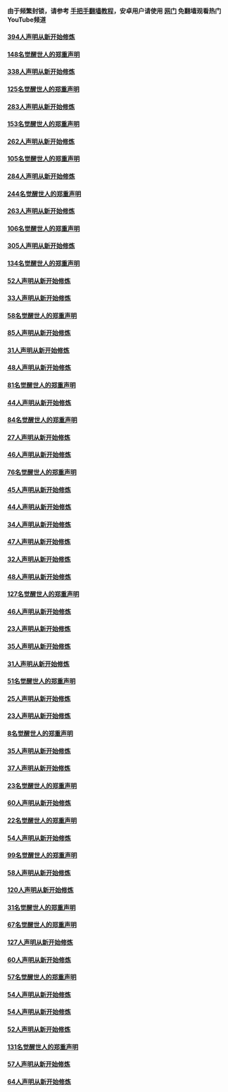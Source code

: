 #### 由于频繁封锁，请参考 [手把手翻墙教程](https://github.com/gfw-breaker/guides/wiki/)，安卓用户请使用 [网门](https://github.com/gfw-breaker/nogfw/blob/master/dl.md?t=05050500) 免翻墙观看热门YouTube频道 

#### [394人声明从新开始修炼](../pages/91/423914.md?t=05050500) 

#### [148名觉醒世人的郑重声明](../pages/91/423913.md?t=05050500) 

#### [338人声明从新开始修炼](../pages/91/423540.md?t=05050500) 

#### [125名觉醒世人的郑重声明](../pages/91/423539.md?t=05050500) 

#### [283人声明从新开始修炼](../pages/91/423296.md?t=05050500) 

#### [153名觉醒世人的郑重声明](../pages/91/423295.md?t=05050500) 

#### [262人声明从新开始修炼](../pages/91/423004.md?t=05050500) 

#### [105名觉醒世人的郑重声明](../pages/91/423003.md?t=05050500) 

#### [284人声明从新开始修炼](../pages/91/422707.md?t=05050500) 

#### [244名觉醒世人的郑重声明](../pages/91/422706.md?t=05050500) 

#### [263人声明从新开始修炼](../pages/91/422553.md?t=05050500) 

#### [106名觉醒世人的郑重声明](../pages/91/422552.md?t=05050500) 

#### [305人声明从新开始修炼](../pages/91/422153.md?t=05050500) 

#### [134名觉醒世人的郑重声明](../pages/91/422152.md?t=05050500) 

#### [52人声明从新开始修炼](../pages/91/421846.md?t=05050500) 

#### [33人声明从新开始修炼](../pages/91/421804.md?t=05050500) 

#### [58名觉醒世人的郑重声明](../pages/91/421845.md?t=05050500) 

#### [85人声明从新开始修炼](../pages/91/421769.md?t=05050500) 

#### [31人声明从新开始修炼](../pages/91/421763.md?t=05050500) 

#### [48人声明从新开始修炼](../pages/91/421605.md?t=05050500) 

#### [81名觉醒世人的郑重声明](../pages/91/421656.md?t=05050500) 

#### [44人声明从新开始修炼](../pages/91/421544.md?t=05050500) 

#### [84名觉醒世人的郑重声明](../pages/91/421543.md?t=05050500) 

#### [27人声明从新开始修炼](../pages/91/421465.md?t=05050500) 

#### [46人声明从新开始修炼](../pages/91/421454.md?t=05050500) 

#### [76名觉醒世人的郑重声明](../pages/91/421453.md?t=05050500) 

#### [45人声明从新开始修炼](../pages/91/421452.md?t=05050500) 

#### [44人声明从新开始修炼](../pages/91/421422.md?t=05050500) 

#### [34人声明从新开始修炼](../pages/91/421322.md?t=05050500) 

#### [47人声明从新开始修炼](../pages/91/421264.md?t=05050500) 

#### [32人声明从新开始修炼](../pages/91/421225.md?t=05050500) 

#### [48人声明从新开始修炼](../pages/91/421202.md?t=05050500) 

#### [127名觉醒世人的郑重声明](../pages/91/421224.md?t=05050500) 

#### [46人声明从新开始修炼](../pages/91/421203.md?t=05050500) 

#### [23人声明从新开始修炼](../pages/91/421138.md?t=05050500) 

#### [35人声明从新开始修炼](../pages/91/421122.md?t=05050500) 

#### [31人声明从新开始修炼](../pages/91/421081.md?t=05050500) 

#### [51名觉醒世人的郑重声明](../pages/91/421080.md?t=05050500) 

#### [25人声明从新开始修炼](../pages/91/421020.md?t=05050500) 

#### [23人声明从新开始修炼](../pages/91/420884.md?t=05050500) 

#### [8名觉醒世人的郑重声明](../pages/91/420883.md?t=05050500) 

#### [35人声明从新开始修炼](../pages/91/420809.md?t=05050500) 

#### [37人声明从新开始修炼](../pages/91/420766.md?t=05050500) 

#### [23名觉醒世人的郑重声明](../pages/91/420765.md?t=05050500) 

#### [60人声明从新开始修炼](../pages/91/420727.md?t=05050500) 

#### [22名觉醒世人的郑重声明](../pages/91/420726.md?t=05050500) 

#### [54人声明从新开始修炼](../pages/91/420529.md?t=05050500) 

#### [99名觉醒世人的郑重声明](../pages/91/420528.md?t=05050500) 

#### [58人声明从新开始修炼](../pages/91/420198.md?t=05050500) 

#### [120人声明从新开始修炼](../pages/91/420141.md?t=05050500) 

#### [31名觉醒世人的郑重声明](../pages/91/420197.md?t=05050500) 

#### [67名觉醒世人的郑重声明](../pages/91/420140.md?t=05050500) 

#### [127人声明从新开始修炼](../pages/91/420082.md?t=05050500) 

#### [60人声明从新开始修炼](../pages/91/420081.md?t=05050500) 

#### [57名觉醒世人的郑重声明](../pages/91/420080.md?t=05050500) 

#### [54人声明从新开始修炼](../pages/91/419533.md?t=05050500) 

#### [54人声明从新开始修炼](../pages/91/419532.md?t=05050500) 

#### [52人声明从新开始修炼](../pages/91/419531.md?t=05050500) 

#### [131名觉醒世人的郑重声明](../pages/91/419530.md?t=05050500) 

#### [57人声明从新开始修炼](../pages/91/419430.md?t=05050500) 

#### [64人声明从新开始修炼](../pages/91/419429.md?t=05050500) 

